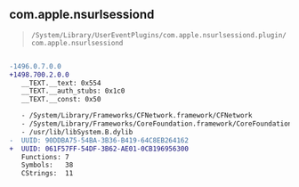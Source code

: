 ## com.apple.nsurlsessiond

> `/System/Library/UserEventPlugins/com.apple.nsurlsessiond.plugin/com.apple.nsurlsessiond`

```diff

-1496.0.7.0.0
+1498.700.2.0.0
   __TEXT.__text: 0x554
   __TEXT.__auth_stubs: 0x1c0
   __TEXT.__const: 0x50

   - /System/Library/Frameworks/CFNetwork.framework/CFNetwork
   - /System/Library/Frameworks/CoreFoundation.framework/CoreFoundation
   - /usr/lib/libSystem.B.dylib
-  UUID: 90DDBA75-54BA-3B36-B419-64C8EB264162
+  UUID: 061F57FF-54DF-3B62-AE01-0CB196956300
   Functions: 7
   Symbols:   38
   CStrings:  11

```
